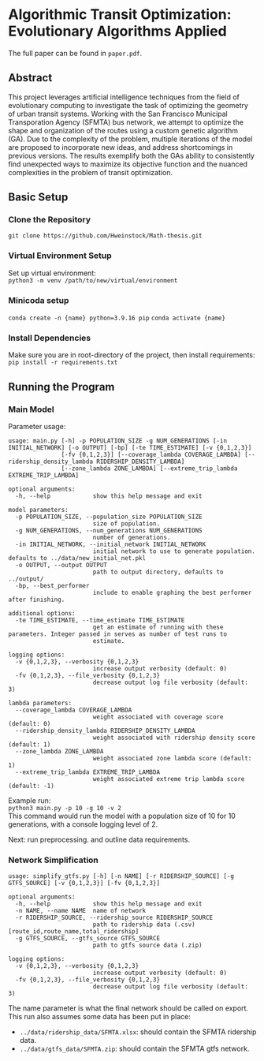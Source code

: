 # Algorithmic Transit Optimization: Evolutionary Algorithms Applied
The full paper can be found in `paper.pdf`. 
## Abstract 
This project leverages artificial intelligence techniques from the field of evolutionary computing to investigate the task of optimizing the geometry of urban transit systems. Working with the San Francisco Municipal Transporation Agency (SFMTA) bus network, we attempt to optimize the shape and organization of the routes using a custom genetic algorithm (GA). Due to the complexity of the problem, multiple iterations of the model are proposed to incorporate new ideas, and address shortcomings in previous versions. The results exemplify both the GAs ability to consistently find unexpected ways to maximize its objective function and the nuanced complexities in the problem of transit optimization. 
<br>

## Basic Setup

### Clone the Repository
`git clone https://github.com/Hweinstock/Math-thesis.git`

### Virtual Environment Setup
Set up virtual environment:  
`python3 -m venv /path/to/new/virtual/environment`

### Minicoda setup
`conda create -n {name} python=3.9.16 pip`
`conda activate {name}`

### Install Dependencies
Make sure you are in root-directory of the project, then install requirements:  
`pip install -r requirements.txt`

## Running the Program 

### Main Model
Parameter usage:

```
usage: main.py [-h] -p POPULATION_SIZE -g NUM_GENERATIONS [-in INITIAL_NETWORK] [-o OUTPUT] [-bp] [-te TIME_ESTIMATE] [-v {0,1,2,3}]
               [-fv {0,1,2,3}] [--coverage_lambda COVERAGE_LAMBDA] [--ridership_density_lambda RIDERSHIP_DENSITY_LAMBDA]
               [--zone_lambda ZONE_LAMBDA] [--extreme_trip_lambda EXTREME_TRIP_LAMBDA]

optional arguments:
  -h, --help            show this help message and exit

model parameters:
  -p POPULATION_SIZE, --population_size POPULATION_SIZE
                        size of population.
  -g NUM_GENERATIONS, --num_generations NUM_GENERATIONS
                        number of generations.
  -in INITIAL_NETWORK, --initial_network INITIAL_NETWORK
                        initial network to use to generate population. defaults to ../data/new_initial_net.pkl
  -o OUTPUT, --output OUTPUT
                        path to output directory, defaults to ../output/
  -bp, --best_performer
                        include to enable graphing the best performer after finishing.

additional options:
  -te TIME_ESTIMATE, --time_estimate TIME_ESTIMATE
                        get an estimate of running with these parameters. Integer passed in serves as number of test runs to
                        estimate.

logging options:
  -v {0,1,2,3}, --verbosity {0,1,2,3}
                        increase output verbosity (default: 0)
  -fv {0,1,2,3}, --file_verbosity {0,1,2,3}
                        decrease output log file verbosity (default: 3)

lambda parameters:
  --coverage_lambda COVERAGE_LAMBDA
                        weight associated with coverage score (default: 0)
  --ridership_density_lambda RIDERSHIP_DENSITY_LAMBDA
                        weight associated with ridership density score (default: 1)
  --zone_lambda ZONE_LAMBDA
                        weight associated zone lambda score (default: 1)
  --extreme_trip_lambda EXTREME_TRIP_LAMBDA
                        weight associated extreme trip lambda score (default: -1)
```
Example run:  
`python3 main.py -p 10 -g 10 -v 2`  
This command would run the model with a population size of 10 for 10 generations, with a console logging level of 2. 

Next: run preprocessing. and outline data requirements. 
### Network Simplification
```
usage: simplify_gtfs.py [-h] [-n NAME] [-r RIDERSHIP_SOURCE] [-g GTFS_SOURCE] [-v {0,1,2,3}] [-fv {0,1,2,3}]

optional arguments:
  -h, --help            show this help message and exit
  -n NAME, --name NAME  name of network
  -r RIDERSHIP_SOURCE, --ridership_source RIDERSHIP_SOURCE
                        path to ridership data (.csv) [route_id,route_name,total_ridership]
  -g GTFS_SOURCE, --gtfs_source GTFS_SOURCE
                        path to gtfs source data (.zip)

logging options:
  -v {0,1,2,3}, --verbosity {0,1,2,3}
                        increase output verbosity (default: 0)
  -fv {0,1,2,3}, --file_verbosity {0,1,2,3}
                        decrease output log file verbosity (default: 3)
```
The name parameter is what the final network should be called on export. 
This run also assumes some data has been put in place:
- `../data/ridership_data/SFMTA.xlsx`: should contain the SFMTA ridership data. 
- `../data/gtfs_data/SFMTA.zip`: should contain the SFMTA gtfs network. 
